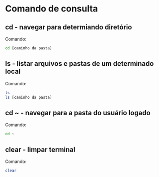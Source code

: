 # Comando de consulta

## cd - navegar para determiando diretório
Comando: 
```sh
cd [caminho da pasta]
```
## ls - listar arquivos e pastas de um determinado local
Comando:
```sh
ls
ls [caminho da pasta]
```
## cd ~ - navegar para a pasta do usuário logado 
Comando:
```sh
cd ~
```
## clear - limpar terminal
Comando:
```sh
clear
```